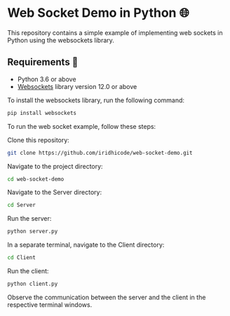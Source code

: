 #  Web Socket Demo in Python 🌐

This repository contains a simple example of implementing web sockets in Python using the websockets library.

##  Requirements 🚀

- Python 3.6 or above
- [Websockets](https://github.com/websockets/ws) library version 12.0 or above

To install the websockets library, run the following command:
```bash
pip install websockets
```
To run the web socket example, follow these steps:

Clone this repository:

```bash
git clone https://github.com/iridhicode/web-socket-demo.git
```

Navigate to the project directory:

```bash
cd web-socket-demo
```

Navigate to the Server directory:

```bash
cd Server
```
Run the server:

```bash
python server.py
```

In a separate terminal, navigate to the Client directory:

```bash
cd Client
```
 Run the client:

```bash
python client.py
```

Observe the communication between the server and the client in the respective terminal windows.
